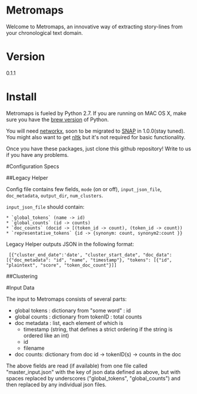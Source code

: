 Metromaps
=========

Welcome to Metromaps, an innovative way of extracting story-lines from your chronological text domain.

# Version
0.1.1


# Install
Metromaps is fueled by Python 2.7. If you are running on MAC OS X, make sure you have the [brew version] of Python. 

You will need [networkx], soon to be migrated to [SNAP] in 1.0.0(stay tuned). You might also want to get [nltk] but it's not required for basic functionality.	

Once you have these packages, just clone this github repository! Write to us if you have any problems.

[networkx]: http://networkx.github.io/
[SNAP]: http://snap.stanford.edu/snap/index.html
[nltk]: http://www.nltk.org/
[brew version]: http://docs.python-guide.org/en/latest/starting/install/osx/

#Configuration Specs

##Legacy Helper

Config file contains few fields, `mode` (on or off), `input_json_file`, `doc_metadata`, `output_dir`, `num_clusters`. 

`input_json_file` should contain:

    * `global_tokens` (name -> id)
    * `global_counts` (id -> counts)
    * `doc_counts` (docid -> [(token_id -> count), (token_id -> count))
    * `representative_tokens` {id -> {synonym: count, synonym2:count }}

Legacy Helper outputs JSON in the following format:

     [{"cluster_end_date":'date', "cluster_start_date", "doc_data": [{"doc_metadata": "id", "name", "timestamp"}, "tokens": [{"id", "plaintext", "score", "token_doc_count"}]]


##Clustering





#Input Data

The input to Metromaps consists of several parts:

* global tokens : dictionary from "some word" : id
* global counts : dictionary from tokenID : total counts
* doc metadata : list, each element of which is
  * timestamp (string, that defines a strict ordering if the string is ordered like an int)
  * id
  * filename
* doc counts: dictionary from doc id -> tokenID(s) -> counts in the doc

The above fields are read (if available) from one file called "master_input.json" with the key of json data defined as above, but with spaces replaced by underscores ("global_tokens", "global_counts") and then replaced by any individual json files. 


